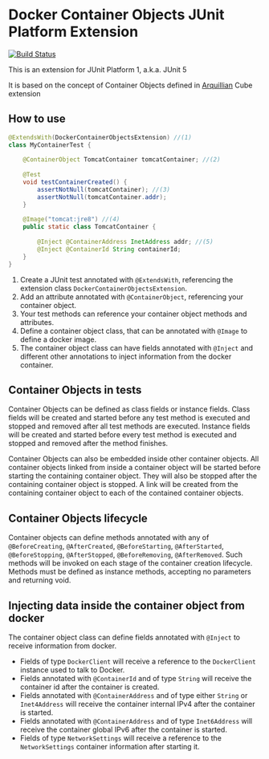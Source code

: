# Docker Container Objects JUnit Platform Extension

[![Build Status](https://travis-ci.org/rivasdiaz/dockercontainerobjects.svg?branch=master)](https://travis-ci.org/rivasdiaz/dockercontainerobjects)

This is an extension for JUnit Platform 1, a.k.a. JUnit 5

It is based on the concept of Container Objects defined in [Arquillian](http://www.arquillian.org) Cube extension

## How to use

```java
@ExtendsWith(DockerContainerObjectsExtension) //(1)
class MyContainerTest {
    
    @ContainerObject TomcatContainer tomcatContainer; //(2)
    
    @Test
    void testContainerCreated() {
        assertNotNull(tomcatContainer); //(3)
        assertNotNull(tomcatContainer.addr);
    }
    
    @Image("tomcat:jre8") //(4)
    public static class TomcatContainer {
        
        @Inject @ContainerAddress InetAddress addr; //(5)
        @Inject @ContainerId String containerId;
    }
}
```

1. Create a JUnit test annotated with `@ExtendsWith`, referencing the extension class `DockerContainerObjectsExtension`.
2. Add an attribute annotated with `@ContainerObject`, referencing your container object.
3. Your test methods can reference your container object methods and attributes.
4. Define a container object class, that can be annotated with `@Image` to define a docker image.
5. The container object class can have fields annotated with `@Inject` and different other annotations to inject information from the docker container.

## Container Objects in tests

Container Objects can be defined as class fields or instance fields.
Class fields will be created and started before any test method is executed and stopped and removed after all test methods are executed.
Instance fields will be created and started before every test method is executed and stopped and removed after the method finishes.

Container Objects can also be embedded inside other container objects.
All container objects linked from inside a container object will be started before starting the containing container object.
They will also be stopped after the containing container object is stopped.
A link will be created from the containing container object to each of the contained container objects.

## Container Objects lifecycle

Container objects can define methods annotated with any of `@BeforeCreating`, `@AfterCreated`, `@BeforeStarting`, `@AfterStarted`, `@BeforeStopping`, `@AfterStopped`, `@BeforeRemoving`, `@AfterRemoved`.
Such methods will be invoked on each stage of the container creation lifecycle.
Methods must be defined as instance methods, accepting no parameters and returning void.

## Injecting data inside the container object from docker

The container object class can define fields annotated with `@Inject` to receive information from docker.

- Fields of type `DockerClient` will receive a reference to the `DockerClient` instance used to talk to Docker.
- Fields annotated with `@ContainerId` and of type `String` will receive the container id after the container is created.
- Fields annotated with `@ContainerAddress` and of type either `String` or `Inet4Address` will receive the container internal IPv4 after the container is started.
- Fields annotated with `@ContainerAddress` and of type `Inet6Address` will receive the container global IPv6 after the container is started.
- Fields of type `NetworkSettings` will receive a reference to the `NetworkSettings` container information after starting it.
